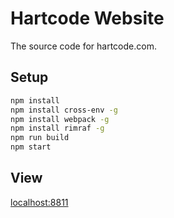 # Hartcode Website
The source code for hartcode.com.

## Setup
```bash
npm install
npm install cross-env -g
npm install webpack -g
npm install rimraf -g
npm run build
npm start
```

## View
[localhost:8811](http://localhost:8811)
